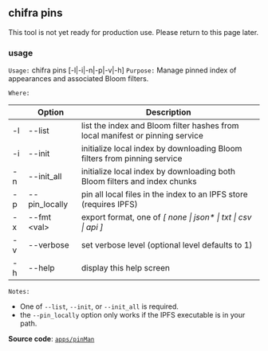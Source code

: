 ## chifra pins

This tool is not yet ready for production use. Please return to this page later.

### usage

`Usage:`    chifra pins [-l|-i|-n|-p|-v|-h]
`Purpose:`  Manage pinned index of appearances and associated Bloom filters.

`Where:`

|     | Option            | Description                                                                   |
| --- | ----------------- | ----------------------------------------------------------------------------- |
| -l  | --list            | list the index and Bloom filter hashes from local manifest or pinning service |
| -i  | --init            | initialize local index by downloading Bloom filters from pinning service      |
| -n  | --init_all        | initialize local index by downloading both Bloom filters and index chunks     |
| -p  | --pin_locally     | pin all local files in the index to an IPFS store (requires IPFS)             |
| -x  | --fmt &lt;val&gt; | export format, one of *[ none \| json\* \| txt \| csv \| api ]*               |
| -v  | --verbose         | set verbose level (optional level defaults to 1)                              |
| -h  | --help            | display this help screen                                                      |

`Notes:`

- One of `--list`, `--init`, or `--init_all` is required.
- the `--pin_locally` option only works if the IPFS executable is in your path.

**Source code**: [`apps/pinMan`](https://github.com/TrueBlocks/trueblocks-core/tree/master/src/apps/pinMan)

